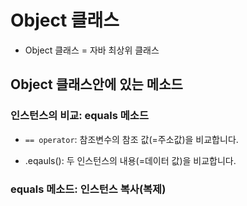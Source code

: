 # Object 클래스

- Object 클래스 = 자바 최상위 클래스

## Object 클래스안에 있는 메소드

### 인스턴스의 비교: equals 메소드

- `== operator`: 참조변수의 참조 값(=주소값)을 비교합니다.
    
- .eqauls(): 두 인스턴스의 내용(=데이터 값)을 비교합니다.

### equals 메소드: 인스턴스 복사(복제)


